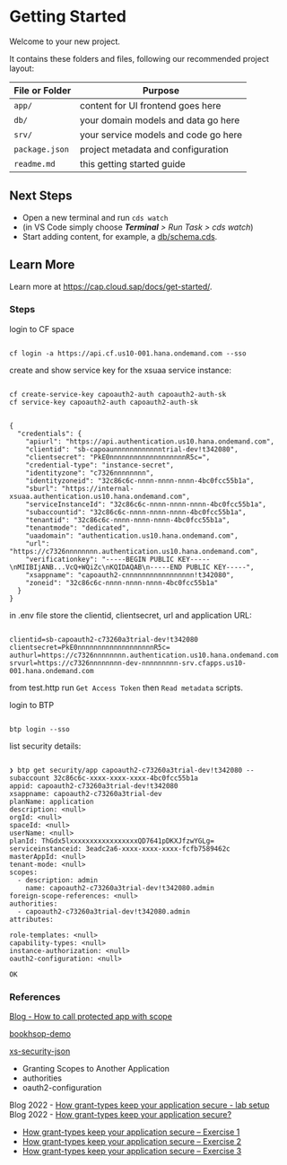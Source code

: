 # Getting Started

Welcome to your new project.

It contains these folders and files, following our recommended project layout:

File or Folder | Purpose
---------|----------
`app/` | content for UI frontend goes here
`db/` | your domain models and data go here
`srv/` | your service models and code go here
`package.json` | project metadata and configuration
`readme.md` | this getting started guide


## Next Steps

- Open a new terminal and run `cds watch`
- (in VS Code simply choose _**Terminal** > Run Task > cds watch_)
- Start adding content, for example, a [db/schema.cds](db/schema.cds).


## Learn More

Learn more at https://cap.cloud.sap/docs/get-started/.

### Steps

login to CF space

```shell

cf login -a https://api.cf.us10-001.hana.ondemand.com --sso
```

create and show service key for the xsuaa service instance:

```shell

cf create-service-key capoauth2-auth capoauth2-auth-sk
cf service-key capoauth2-auth capoauth2-auth-sk


{
  "credentials": {
    "apiurl": "https://api.authentication.us10.hana.ondemand.com",
    "clientid": "sb-capoaunnnnnnnnnnnntrial-dev!t342080",
    "clientsecret": "PkE0nnnnnnnnnnnnnnnnnnnR5c=",
    "credential-type": "instance-secret",
    "identityzone": "c7326nnnnnnnn",
    "identityzoneid": "32c86c6c-nnnn-nnnn-nnnn-4bc0fcc55b1a",
    "sburl": "https://internal-xsuaa.authentication.us10.hana.ondemand.com",
    "serviceInstanceId": "32c86c6c-nnnn-nnnn-nnnn-4bc0fcc55b1a",
    "subaccountid": "32c86c6c-nnnn-nnnn-nnnn-4bc0fcc55b1a",
    "tenantid": "32c86c6c-nnnn-nnnn-nnnn-4bc0fcc55b1a",
    "tenantmode": "dedicated",
    "uaadomain": "authentication.us10.hana.ondemand.com",
    "url": "https://c7326nnnnnnnn.authentication.us10.hana.ondemand.com",
    "verificationkey": "-----BEGIN PUBLIC KEY-----\nMIIBIjANB...VcQ+WQiZc\nKQIDAQAB\n-----END PUBLIC KEY-----",
    "xsappname": "capoauth2-cnnnnnnnnnnnnnnnnn!t342080",
    "zoneid": "32c86c6c-nnnn-nnnn-nnnn-4bc0fcc55b1a"
  }
}
```

in .env file store the clientid, clientsecret, url and application URL:

```shell

clientid=sb-capoauth2-c73260a3trial-dev!t342080
clientsecret=PkE0nnnnnnnnnnnnnnnnnnnR5c=
authurl=https://c7326nnnnnnnn.authentication.us10.hana.ondemand.com
srvurl=https://c7326nnnnnnnn-dev-nnnnnnnnn-srv.cfapps.us10-001.hana.ondemand.com

```

from test.http run `Get Access Token` then `Read metadata` scripts.

login to BTP

```shell

btp login --sso
```

list security details:

```shell

❯ btp get security/app capoauth2-c73260a3trial-dev!t342080 --subaccount 32c86c6c-xxxx-xxxx-xxxx-4bc0fcc55b1a
appid: capoauth2-c73260a3trial-dev!t342080
xsappname: capoauth2-c73260a3trial-dev
planName: application
description: <null>
orgId: <null>
spaceId: <null>
userName: <null>
planId: ThGdx5lxxxxxxxxxxxxxxxxxQD7641pDKXJfzwYGLg=
serviceinstanceid: 3eadc2a6-xxxx-xxxx-xxxx-fcfb7589462c
masterAppId: <null>
tenant-mode: <null>
scopes:
  - description: admin
    name: capoauth2-c73260a3trial-dev!t342080.admin
foreign-scope-references: <null>
authorities:
  - capoauth2-c73260a3trial-dev!t342080.admin
attributes:

role-templates: <null>
capability-types: <null>
instance-authorization: <null>
oauth2-configuration: <null>

OK
```

### References

[Blog - How to call protected app with scope](https://community.sap.com/t5/technology-blogs-by-sap/how-to-call-protected-app-from-external-app-as-external-user-with-scope/ba-p/13440813)

[bookhsop-demo](https://github.com/gregorwolf/bookshop-demo#allow-api-access)  

[xs-security-json](https://help.sap.com/docs/btp/sap-business-technology-platform/application-security-descriptor-configuration-syntax)  

- Granting Scopes to Another Application  
- authorities  
- oauth2-configuration  

Blog 2022 - [How grant-types keep your application secure - lab setup](https://community.sap.com/t5/technology-blogs-by-sap/how-grant-types-keep-your-application-secure-lab-setup/ba-p/13525346)  
Blog 2022 - [How grant-types keep your application secure?](https://community.sap.com/t5/technology-blogs-by-sap/how-grant-types-keep-your-application-secure/ba-p/13523970)  
- [How grant-types keep your application secure – Exercise 1](https://community.sap.com/t5/technology-blogs-by-sap/how-grant-types-keep-your-application-secure-exercise-1/ba-p/13525435)  
- [How grant-types keep your application secure – Exercise 2](https://community.sap.com/t5/technology-blogs-by-sap/how-grant-types-keep-your-application-secure-exercise-2/ba-p/13525481)  
- [How grant-types keep your application secure – Exercise 3](https://community.sap.com/t5/technology-blogs-by-sap/how-grant-types-keep-your-application-secure-exercise-3/ba-p/13525513)  
